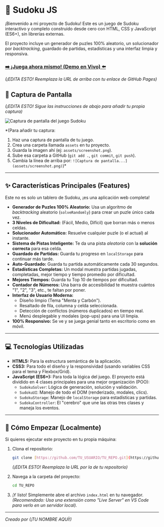 # 🎯 Sudoku JS

¡Bienvenido a mi proyecto de Sudoku! Este es un juego de Sudoku interactivo y completo construido desde cero con HTML, CSS y JavaScript (ES6+), sin librerías externas.

El proyecto incluye un generador de puzles 100% aleatorio, un solucionador por _backtracking_, guardado de partidas, estadísticas y una interfaz limpia y responsiva.

### [➡️ ¡Juega ahora mismo! (Demo en Vivo) ⬅️](https://TU_USUARIO.github.io/TU_REPO/)

_(¡EDITA ESTO! Reemplaza la URL de arriba con tu enlace de GitHub Pages)_

## 📸 Captura de Pantalla

_(¡EDITA ESTO! Sigue las instrucciones de abajo para añadir tu propia captura)_

![Captura de pantalla del juego Sudoku](URL_DE_TU_IMAGEN_AQUI)

\*(Para añadir tu captura:

1.  Haz una captura de pantalla de tu juego.
2.  Crea una carpeta llamada `assets` en tu proyecto.
3.  Guarda la imagen ahí (ej: `assets/screenshot.png`).
4.  Sube esa carpeta a GitHub (`git add .`, `git commit`, `git push`).
5.  Cambia la línea de arriba por: `![Captura de pantalla...](assets/screenshot.png)`)\*

---

## ✨ Características Principales (Features)

Este no es solo un tablero de Sudoku, ¡es una aplicación web completa!

- **Generador de Puzles 100% Aleatorio:** Usa un algoritmo de _backtracking_ aleatorio (`solveRandomly`) para crear un puzle único cada vez.
- **3 Niveles de Dificultad:** (Fácil, Medio, Difícil) que borran más o menos celdas.
- **Solucionador Automático:** Resuelve cualquier puzle (o el actual) al instante.
- **Sistema de Pistas Inteligente:** Te da una pista _aleatoria_ con la **solución correcta** para esa celda.
- **Guardado de Partidas:** Guarda tu progreso en `localStorage` para continuar más tarde.
- **Auto-Guardado:** Guarda tu partida automáticamente cada 30 segundos.
- **Estadísticas Completas:** Un modal muestra partidas jugadas, completadas, mejor tiempo y tiempo promedio por dificultad.
- **Mejores Tiempos:** Guarda tu Top 10 de tiempos por dificultad.
- **Contador de Números:** Una barra de accesibilidad te muestra cuántos "1", "2", "3", etc., te faltan por poner.
- **Interfaz de Usuario Moderna:**
  - Diseño limpio (Tema "Menta y Carbón").
  - Resaltado de fila, columna y celda seleccionada.
  - Detección de conflictos (números duplicados) en tiempo real.
  - Menú desplegable y modales (pop-ups) para una UI limpia.
- **100% Responsivo:** Se ve y se juega genial tanto en escritorio como en móvil.

---

## 💻 Tecnologías Utilizadas

- **HTML5:** Para la estructura semántica de la aplicación.
- **CSS3:** Para todo el diseño y la responsividad (usando variables CSS para el tema y Flexbox/Grid).
- **JavaScript (ES6+):** Para toda la lógica del juego. El proyecto está dividido en 4 clases principales para una mejor organización (POO):
  - `SudokuSolver`: Lógica de generación, solución y validación.
  - `SudokuUI`: Manejo de todo el DOM (renderizado, modales, clics).
  - `SudokuStorage`: Manejo de `localStorage` para estadísticas y partidas.
  - `SudokuController`: El "cerebro" que une las otras tres clases y maneja los eventos.

---

## 🚀 Cómo Empezar (Localmente)

Si quieres ejecutar este proyecto en tu propia máquina:

1.  Clona el repositorio:

    ```bash
    git clone [https://github.com/TU_USUARIO/TU_REPO.git](https://github.com/TU_USUARIO/TU_REPO.git)
    ```

    _(¡EDITA ESTO! Reemplaza la URL por la de tu repositorio)_

2.  Navega a la carpeta del proyecto:

    ```bash
    cd TU_REPO
    ```

3.  ¡Y listo! Simplemente abre el archivo `index.html` en tu navegador.
    _(Recomendado: Usa una extensión como "Live Server" en VS Code para verlo en un servidor local)._

---

_Creado por (¡TU NOMBRE AQUÍ!)_
